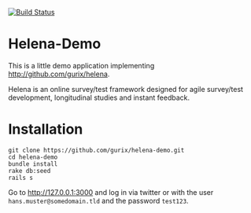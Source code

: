 [![Build Status](https://travis-ci.org/gurix/helena-demo.svg?branch=master)](https://travis-ci.org/gurix/helena-demo)

# Helena-Demo
This is a little demo application implementing http://github.com/gurix/helena.

Helena is an online survey/test framework designed for agile survey/test development, longitudinal studies and instant feedback.

# Installation

```
git clone https://github.com/gurix/helena-demo.git
cd helena-demo
bundle install
rake db:seed
rails s
```

Go to http://127.0.0.1:3000 and log in via twitter or with the user `hans.muster@somedomain.tld` and the password `test123`.

